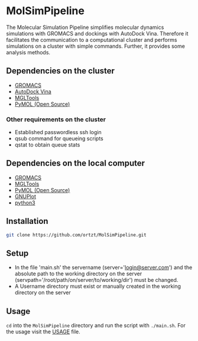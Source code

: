 # MolSimPipeline
The Molecular Simulation Pipeline simplifies molecular dynamics simulations with GROMACS and dockings with AutoDock Vina. Therefore it facilitates the communication to a computational cluster and performs simulations on a cluster with simple commands. Further, it provides some analysis methods.

## Dependencies on the cluster
* [GROMACS](http://www.gromacs.org/)
* [AutoDock Vina](http://vina.scripps.edu/)
* [MGLTools](http://mgltools.scripps.edu/)
* [PyMOL (Open Source)](https://github.com/schrodinger/pymol-open-source)

### Other requirements on the cluster
* Established passwordless ssh login
* qsub command for queueing scripts
* qstat to obtain queue stats

## Dependencies on the local computer
* [GROMACS](http://www.gromacs.org/)
* [MGLTools](http://mgltools.scripps.edu/)
* [PyMOL (Open Source)](https://github.com/schrodinger/pymol-open-source)
* [GNUPlot](http://www.gnuplot.info/)
* [python3](https://www.python.org/)

## Installation
```bash
git clone https://github.com/ortzt/MolSimPipeline.git
```

## Setup
* In the file 'main.sh' the servername (server='login@server.com') and the absolute path to the working directory on the server (servpath='/root/path/on/server/to/working/dir') must be changed.
* A Username directory must exist or manually created in the working directory on the server
## Usage
```cd``` into the ```MolSimPipeline``` directory and run the script with ```./main.sh```. For the usage visit the [USAGE](https://github.com/ortzt/MolSimPipeline/blob/master/USAGE) file.
